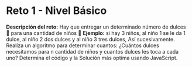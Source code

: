 # Reto 1 - Nivel Básico
**Descripción del reto:**
Hay que entregar un determinado número de dulces 🍭 para una cantidad de niños 👦
                **Ejemplo:** si hay 3 niños, al niño 1 se le da 1 dulce, al niño 2 dos dulces y al niño 3 tres dulces,  Así sucesivamente.
				Realíza un algoritmo para determinar cuantos: ¿Cuántos dulces necesitamos para n cantidad de niños y cuantos dulces les toca a cada uno?
                Determina el código y la Solución más optima usando JavaScript.
				